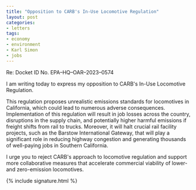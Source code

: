 ```yaml
---
title: "Opposition to CARB's In-Use Locomotive Regulation"
layout: post
categories:
- letters
tags:
- economy
- environment
- Karl Simon
- jobs
---
```


Re: Docket ID No. EPA–HQ–OAR–2023–0574

I am writing today to express my opposition to CARB's In-Use Locomotive Regulation.

This regulation proposes unrealistic emissions standards for locomotives in California, which could lead to numerous adverse consequences. Implementation of this regulation will result in job losses across the country, disruptions in the supply chain, and potentially higher harmful emissions if freight shifts from rail to trucks. Moreover, it will halt crucial rail facility projects, such as the Barstow International Gateway, that will play a significant role in reducing highway congestion and generating thousands of well-paying jobs in Southern California.

I urge you to reject CARB's approach to locomotive regulation and support more collaborative measures that accelerate commercial viability of lower- and zero-emission locomotives.

{% include signature.html %}

